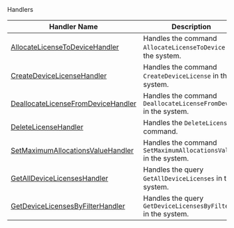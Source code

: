 <summary>Handlers</summary>

|Handler Name|Description|
|--|--|
|[AllocateLicenseToDeviceHandler](../src/Bct.Common.Licensing.Business/Handlers/DeviceLicense/AllocateLicenseToDeviceHandler.cs)|Handles the command ``AllocateLicenseToDevice`` in the system.|
|[CreateDeviceLicenseHandler](../src/Bct.Common.Licensing.Business/Handlers/DeviceLicense/CreateDeviceLicenseHandler.cs)|Handles the command ``CreateDeviceLicense`` in the system.|
|[DeallocateLicenseFromDeviceHandler](../src/Bct.Common.Licensing.Business/Handlers/DeviceLicense/DeallocateLicenseFromDeviceHandler.cs)|Handles the command ``DeallocateLicenseFromDevice`` in the system.|
|[DeleteLicenseHandler](../src/Bct.Common.Licensing.Business/Handlers/DeviceLicense/DeleteLicenseHandler.cs)|Handles the ``DeleteLicense`` command.|
|[SetMaximumAllocationsValueHandler](../src/Bct.Common.Licensing.Business/Handlers/DeviceLicense/SetMaximumAllocationsValueHandler.cs)|Handles the command ``SetMaximumAllocationsValue`` in the system.|
|[GetAllDeviceLicensesHandler](../src/Bct.Common.Licensing.Business/Handlers/DeviceLicense/GetAllDeviceLicensesHandler.cs)|Handles the query ``GetAllDeviceLicenses`` in the system.|
|[GetDeviceLicensesByFilterHandler](../src/Bct.Common.Licensing.Business/Handlers/DeviceLicense/GetDeviceLicensesByFilterHandler.cs)|Handles the query ``GetDeviceLicensesByFilter`` in the system.|
